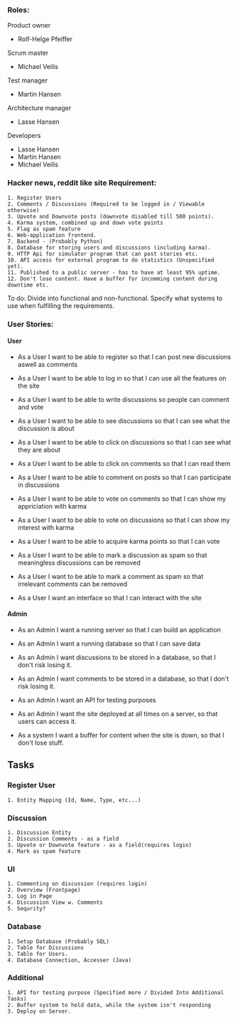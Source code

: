 ### Roles:
Product owner
- Rolf-Helge Pfeiffer

Scrum master
- Michael Veilis

Test manager
- Martin Hansen

Architecture manager
- Lasse Hansen

Developers
- Lasse Hansen
- Martin Hansen
- Michael Veilis

### Hacker news, reddit like site Requirement:

	1. Register Users
	2. Comments / Discussions (Required to be logged in / Viewable otherwise)
	3. Upvote and Downvote posts (downvote disabled till 500 points). 
	4. Karma system, combined up and down vote points
	5. Flag as spam feature
	6. Web-application frontend. 
	7. Backend - (Probably Python)
	8. Database for storing users and discussions (including karma).
	9. HTTP Api for simulator program that can post stories etc.
	10. API access for external program to do statistics (Unspecified yet).
	11. Published to a public server - has to have at least 95% uptime. 
	12. Don't lose content. Have a buffer for incomming content during downtime etc.  



To do:
	Divide into functional and non-functional. 
	Specify what systems to use when fulfilling the requirements. 
	
	
	
### User Stories:
#### User
- As a User I want to be able to register so that I can post new discussions aswell as comments

- As a User I want to be able to log in so that I can use all the features on the site

- As a User I want to be able to write discussions so people can comment and vote

- As a User I want to be able to see discussions so that I can see what the discussion is about

- As a User I want to be able to click on discussions so that I can see what they are about

- As a User I want to be able to click on comments so that I can read them

- As a User I want to be able to comment on posts so that I can participate in discussions

- As a User I want to be able to vote on comments so that I can show my appriciation with karma

- As a User I want to be able to vote on discussions so that I can show my interest with karma

- As a User I want to be able to acquire karma points so that I can vote

- As a User I want to be able to mark a discussion as spam so that meaningless discussions can be removed

- As a User I want to be able to mark a comment as spam so that irrelevant comments can be removed

- As a User I want an interface so that I can interact with the site

#### Admin
- As an Admin I want a running server so that I can build an application

- As an Admin I want a running database so that I can save data

- As an Admin I want discussions to be stored in a database, so that I don't risk losing it.

- As an Admin I want comments to be stored in a database, so that I don't risk losing it.

- As an Admin I want an API for testing purposes

- As an Admin I want the site deployed at all times on a server, so that users can access it.

- As a system I want a buffer for content when the site is down, so that I don't lose stuff.



## Tasks

### Register User
	1. Entity Mapping (Id, Name, Type, etc...)

### Discussion
	1. Discussion Entity 
	2. Discussion Comments - as a field
	3. Upvote or Downvote feature - as a field(requires login) 
	4. Mark as spam feature

### UI
	1. Commenting on discussion (requires login) 
	2. Overview (Frontpage) 
	3. Log in Page
	4. Discussion View w. Comments
	5. Sequrity?

### Database 
	1. Setup Database (Probably SQL) 
	2. Table for Discussions
	3. Table for Users.
	4. Database Connection, Accesser (Java)

### Additional
	1. API for testing purpose (Specified more / Divided Into Additional Tasks)
	2. Buffer system to hold data, while the system isn't responding
	3. Deploy on Server. 




